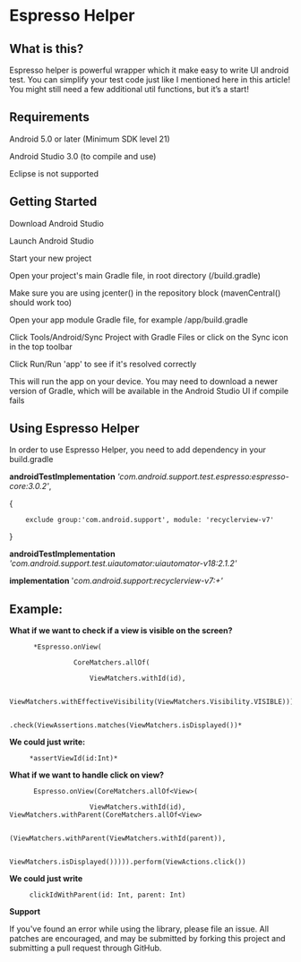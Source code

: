 # Espresso Helper

## What is this?

Espresso helper is powerful wrapper which it make easy to write UI android test. You can simplify your test code just like I mentioned here in this article! You might still need a few additional util functions, but it’s a start!

    
## Requirements

Android 5.0 or later (Minimum SDK level 21)

Android Studio 3.0 (to compile and use)

Eclipse is not supported



## Getting Started
Download Android Studio

Launch Android Studio

Start your new project

Open your project's main Gradle file, in root directory (/build.gradle)

Make sure you are using jcenter() in the repository block (mavenCentral() should work too)

Open your app module Gradle file, for example /app/build.gradle

Click Tools/Android/Sync Project with Gradle Files or click on the Sync icon in the top toolbar

Click Run/Run 'app' to see if it's resolved correctly

This will run the app on your device. You may need to download a newer version of Gradle, which will be available in the Android Studio UI if compile fails


## Using Espresso Helper

In order to use Espresso Helper, you need to add dependency in your build.gradle

**androidTestImplementation** *'com.android.support.test.espresso:espresso-core:3.0.2'*,

{

        exclude group:'com.android.support', module: 'recyclerview-v7'
}

**androidTestImplementation** *'com.android.support.test.uiautomator:uiautomator-v18:2.1.2'*

**implementation** '*com.android.support:recyclerview-v7:+'*


## Example:
**What if we want to check if a view is visible on the screen?**

          *Espresso.onView(

                    CoreMatchers.allOf(

                        ViewMatchers.withId(id),

                        ViewMatchers.withEffectiveVisibility(ViewMatchers.Visibility.VISIBLE)))

                        .check(ViewAssertions.matches(ViewMatchers.isDisplayed())*

**We could just write:**

         *assertViewId(id:Int)*

**What if we want to handle click on view?**

          Espresso.onView(CoreMatchers.allOf<View>(

                        ViewMatchers.withId(id), ViewMatchers.withParent(CoreMatchers.allOf<View>

                                (ViewMatchers.withParent(ViewMatchers.withId(parent)), 

                                ViewMatchers.isDisplayed())))).perform(ViewActions.click())

        
**We could just write**      
  
         clickIdWithParent(id: Int, parent: Int)




**Support**

If you've found an error while using the library, please file an issue. All patches are encouraged, and may be submitted by forking this project and submitting a pull request through GitHub.
